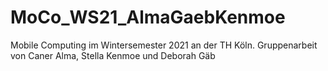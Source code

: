 # MoCo_WS21_AlmaGaebKenmoe
Mobile Computing im Wintersemester 2021 an der TH Köln. Gruppenarbeit von Caner Alma, Stella Kenmoe und Deborah Gäb
